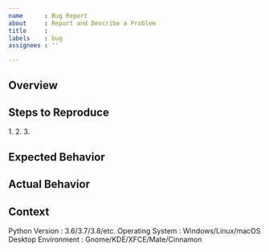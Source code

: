 ```yaml
---
name      : Bug Report
about     : Report and Describe a Problem
title     :
labels    : bug
assignees : ''

---
```

## Overview
[NOTE]: # ( Give a BRIEF summary of your problem )


## Steps to Reproduce
[NOTE]: # ( Provide a simple set of steps to reproduce this bug. )
1.
2.
3.

## Expected Behavior
[NOTE]: # ( Tell us what you expected to happen )


## Actual Behavior
[NOTE]: # ( Tell us what actually happens )


## Context
[NOTE]: # ( Give us any additional information you may have. )
[NOTE]: # ( Also, Paste error detailed traceback )


[NOTE]: # ( Pick choices based on your environment )
Python Version : 3.6/3.7/3.8/etc.
Operating System : Windows/Linux/macOS
Desktop Environment : Gnome/KDE/XFCE/Mate/Cinnamon
